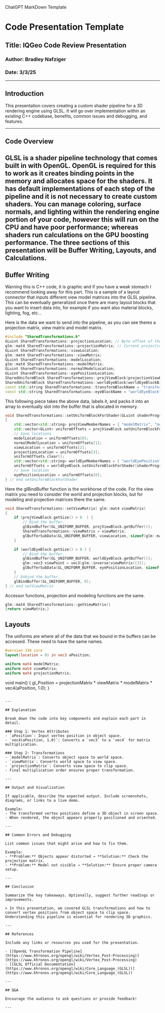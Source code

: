 ChatGPT MarkDown Template

# Code Presentation Template

## Title: IQGeo Code Review Presentation 

### Author: Bradley Nafziger
### Date: 3/3/25

---

## Introduction
This presentation covers creating a custom shader pipeline for a 3D rendering engine using GLSL. It will go over implementation within an existing C++ codebase, benefits, common issues and debugging, and features. 

---

## Code Overview
GLSL is a shader pipeline technology that comes built in with OpenGL. OpenGL is required for this to work as it creates binding points in the memory and allocates space for the shaders. It has default implementations of each step of the pipeline and it is not necessary to create custom shaders. You can manage coloring, surface normals, and lighting within the rendering engine portion of your code, however this will run on the CPU and have poor performance; whereas shaders run calculations on the GPU boosting performance. 
The three sections of this presentation will be Buffer Writing, Layouts, and Calculations.
---

## Buffer Writing
Warning this is C++ code, it is graphic and if you have a weak stomach I recommend looking away for this part. 
This is a sample of a layout connector that inputs different view model matrices into the GLSL pipeline. This can be eventually generalized once there are many layout blocks that you want to insert data into, for example if you want also material blocks, lighting, fog, etc...

Here is the data we want to send into the pipeline, as you can see theres a projection matrix, view matrix and model matrix. 
```cpp
#include "SharedTransformations.h"
GLuint SharedTransformations::projectionLocation; // Byte offset of the projection matrix
glm::mat4 SharedTransformations::projectionMatrix; // Current projection matrix that is held in the buffer
GLuint SharedTransformations::viewLocation;
glm::mat4 SharedTransformations::viewMatrix;
GLuint SharedTransformations::modelLocation;
glm::mat4 SharedTransformations::modelMatrix;
GLuint SharedTransformations::normalModelLocation;
GLuint SharedTransformations::eyePositionLocation;
SharedUniformBlock SharedTransformations::projViewBlock(projectionViewBlockBindingPoint);
SharedUniformBlock SharedTransformations::worldEyeBlock(worldEyeBlockBindingPoint);
const std::string SharedTransformations::transformBlockName = "transformBlock";
const std::string SharedTransformations::eyeBlockName = "worldEyeBlock";
```
This following piece takes the above data, labels it, and packs it into an array to eventually slot into the buffer that is allocated in memory. 
```cpp
void SharedTransformations::setUniformBlockForShader(GLuint shaderProgram)
{
	std::vector<std::string> projViewMemberNames = { "modelMatrix", "normalModelMatrix", "viewMatrix", "projectionMatrix"};
	std::vector<GLint> uniformOffsets = projViewBlock.setUniformBlockForShader(shaderProgram, transformBlockName, projViewMemberNames);
	// Save locations
	modelLocation = uniformOffsets[0];
	normalModelLocation = uniformOffsets[1];
	viewLocation = uniformOffsets[2];
	projectionLocation = uniformOffsets[3];
	uniformOffsets.clear();
	std::vector<std::string> worldEyeMemberNames = { "worldEyePosition" };
	uniformOffsets = worldEyeBlock.setUniformBlockForShader(shaderProgram, eyeBlockName, worldEyeMemberNames);
	// Save location
	eyePositionLocation = uniformOffsets[0];
} // end setUniformBlockForShader
```
Here the glBindBuffer function is the workhorse of the code. For the view matrix you need to consider the world and projection blocks, but for modeling and projection matrices there the same. 
```cpp
void SharedTransformations::setViewMatrix( glm::mat4 viewMatrix)
{
	if (projViewBlock.getSize() > 0  ) {
		// Bind the buffer. 
		glBindBuffer(GL_UNIFORM_BUFFER, projViewBlock.getBuffer());
		SharedTransformations::viewMatrix = viewMatrix;
		glBufferSubData(GL_UNIFORM_BUFFER, viewLocation, sizeof(glm::mat4), glm::value_ptr(viewMatrix));
	}

	if (worldEyeBlock.getSize() > 0 ) {
		// Bind the buffer.
		glBindBuffer(GL_UNIFORM_BUFFER, worldEyeBlock.getBuffer());
		glm::vec3 viewPoint = vec3(glm::inverse(viewMatrix)[3]);
		glBufferSubData(GL_UNIFORM_BUFFER, eyePositionLocation, sizeof(glm::vec3), glm::value_ptr(viewPoint));
	}
	// Unbind the buffer. 
	glBindBuffer(GL_UNIFORM_BUFFER, 0);
} // end setViewMatrix
```
Accessor functions, projection and modeling functions are the same.
```cpp
glm::mat4 SharedTransformations::getViewMatrix()
{return viewMatrix;}
```

## Layouts
The uniforms are where all of the data that we bound in the buffers can be accessed. These need to have the same names.  

``` glsl
#version 330 core
layout(location = 0) in vec3 aPosition;

uniform mat4 modelMatrix;
uniform mat4 viewMatrix;
uniform mat4 projectionMatrix;
```
void main() {
    gl_Position = projectionMatrix * viewMatrix * modelMatrix * vec4(aPosition, 1.0);
}
```

---

## Explanation

Break down the code into key components and explain each part in detail.

### Step 1: Vertex Attributes
- `aPosition`: Input vertex position in object space.
- `vec4(aPosition, 1.0)`: Converts a `vec3` to a `vec4` for matrix multiplication.

### Step 2: Transformations
- `modelMatrix`: Converts object space to world space.
- `viewMatrix`: Converts world space to view space.
- `projectionMatrix`: Converts view space to clip space.
- Final multiplication order ensures proper transformation.

---

## Output and Visualization

If applicable, describe the expected output. Include screenshots, diagrams, or links to a live demo.

Example:
- The transformed vertex positions define a 3D object in screen space.
- When rendered, the object appears properly positioned and oriented.

---

## Common Errors and Debugging

List common issues that might arise and how to fix them.

Example:
- **Problem:** Objects appear distorted → **Solution:** Check the projection matrix.
- **Problem:** Model not visible → **Solution:** Ensure proper camera setup.

---

## Conclusion

Summarize the key takeaways. Optionally, suggest further readings or improvements.

> In this presentation, we covered GLSL transformations and how to convert vertex positions from object space to clip space. Understanding this pipeline is essential for rendering 3D graphics.

---

## References

Include any links or resources you used for the presentation.

- [[OpenGL Transformation Pipeline](https://www.khronos.org/opengl/wiki/Vertex_Post-Processing)](https://www.khronos.org/opengl/wiki/Vertex_Post-Processing)
- [[GLSL Official Documentation](https://www.khronos.org/opengl/wiki/Core_Language_(GLSL))](https://www.khronos.org/opengl/wiki/Core_Language_(GLSL))

---

## Q&A

Encourage the audience to ask questions or provide feedback!

---